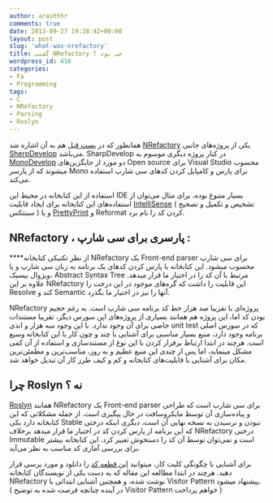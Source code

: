 ```yaml
---
author: arashthr
comments: true
date: 2013-09-27 19:28:42+00:00
layout: post
slug: 'what-was-nrefactory'
title: گفتی NRefactory چی بود ؟
wordpress_id: 418
categories:
- Fa
- Programming
tags:
- C
- NRefactory
- Parsing
- Roslyn
---
```







همانطور که در [پست قبل](http://arashthr.wordpress.com/2013/09/22/nrefactory/) هم به آن اشاره شد [NRefactory](https://github.com/icsharpcode/NRefactory) یکی‌ از پروژه‌های جانبی [SherpDevelop](http://laputa.sharpdevelop.net/) می‌باشد. SharpDevelop در کنار پروژه دیگری موسوم به [MonoDevelop](http://monodevelop.com/) دو مورد از جایگزین‌های Open source برای Visual Studio محسوب میشوند که از پارسر Mono برای پارس و کامپایل کردن کد‌های سی‌ شارپ استفاده می‌کند.

استفاده از این کتابخانه در محیط این IDE بسیار متنوع بوده، برای مثال می‌توان از استفاده‌های این کتابخانه برای ایجاد قابلیت [IntelliSense](http://en.wikipedia.org/wiki/Intellisense) ( تشخیص و تکمیل و تصحیح سینتکس ) و یا [PrettyPrint](http://en.wikipedia.org/wiki/Prettyprint) و Reformat کردن کد را نام برد.


## NRefactory ، پارسری برای سی‌ شارپ :


****از نظر تکنیکی‌ کتابخانه NRefactory یک Front-end parser برای سی‌ شارپ محسوب میشود. این کتابخانه با پارس کردن کد‌های یک برنامه به زبان سی‌ شارپ و یا ویژوال بیسیک، Abstract Syntax Tree مرتبط با آن کد را در اختیار ما قرار میدهد. علاوه بر این NRefactory این قابلیت را داشت که گره‌های موجود در این درخت را Resolve کند و Semantic آنها را نیز در اختیار ما بگذرد.

NRefactory پروژه‌ای با تقریبا صد هزار خط کد برنامه سی‌ شارپ است. به رغم حجیم بودن کد اما، این پروژه هم همانند بسیاری از پروژه‌های اپن سورس دیگر، تقریبا مستندات خاصی‌ برای آن وجود ندارد. با این وجود سه هزار و اندی unit test که در سورس اصلی‌ برنامه وجود دارد، منبع بسیار مناسبی برای آشنایی با چند و چون کار با این کتابخانه وسیع است. هرچند در ابتدا ارتباط برقرار کردن با این نوع از مستند‌سازی و استفاده از آن کمی‌ مشکل مینماید، اما پس از چندی این منبع عظیم و به روز، مناسب‌ترین و مطمئن‌ترین مکان برای آشنایی با قابلیت‌های کتابخانه و کم و کیف طرز کار آن تبدیل خواهد شد.


## چرا Roslyn نه ؟


[Roslyn](http://msdn.microsoft.com/en-us/vstudio/roslyn.aspx) همانند NRefactory یک Front-end parser برای سی‌ شارپ است که طراحی و پیاده‌سازی آن توسط مایکروسافت در حال پیگیری است. از جمله مشکلاتی که این کتابخانه دارد یکی‌ Stable نبودن و نرسیدن به نسخه نهایی‌ آن است، دیگری اینکه درختی که این برنامه از پارس کردن کد در اختیار ما قرار میدهد برخلاف NRefactory درختی Immutable است و نمی‌توان توسط آن کد را دستخوش تغییر کرد. این کتابخانه بیشتر برای بررسی‌ آماری کد مناسب به نظر می‌آید.



برای آشنایی با چگونگی‌ کلیت کار، میتوانید [این قطعه کد](http://ge.tt/6JuQk2o/v/1) را دانلود و مورد برسی‌ قرار دهید. هرچند در ابتدا مطالعه این مقاله که به دست یکی‌ از نویسندگان کتابخانه NRefactory نوشت شده، و همچنین آشنایی ابتدائی با Visitor Pattern پیشنهاد میشود. ( در آینده چنانچه فرصت شده به توضیح Visitor Pattern خواهم پرداخت )
